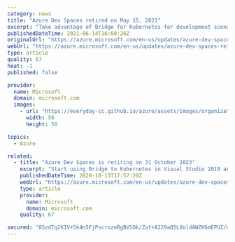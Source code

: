 ```yaml
---
category: news
title: "Azure Dev Spaces retired on May 15, 2021"
excerpt: "Take advantage of Bridge for Kubernetes for development scenarios that Azure Dev Spaces previously supported."
publishedDateTime: 2021-06-14T16:00:26Z
originalUrl: "https://azure.microsoft.com/en-us/updates/azure-dev-spaces-retired-on-may-15-2021/"
webUrl: "https://azure.microsoft.com/en-us/updates/azure-dev-spaces-retired-on-may-15-2021/"
type: article
quality: 67
heat: -1
published: false

provider:
  name: Microsoft
  domain: microsoft.com
  images:
    - url: "https://everyday-cc.github.io/azure/assets/images/organizations/microsoft.com-50x50.jpg"
      width: 50
      height: 50

topics:
  - Azure

related:
  - title: "Azure Dev Spaces is retiring on 31 October 2023"
    excerpt: "Start using Bridge to Kubernetes in Visual Studio 2019 and Visual Studio Code"
    publishedDateTime: 2020-10-13T17:57:20Z
    webUrl: "https://azure.microsoft.com/en-us/updates/azure-dev-spaces-is-retiring-on-31-october-2023/"
    type: article
    provider:
      name: Microsoft
      domain: microsoft.com
    quality: 67

secured: "8SzdTq2KIV+5k4n5FjPscrozeBgBVSOk/Zot+A229aQ5L0oldAWZK6mEPUZ/daZOuNEkvAqHo4eZs7Y9/JMtvnkV26B8CWtBLbVVLFp0NvbTIeLquwDMTmRoM1tbm9l6OEn9wyUUFFKaucHKyvzcKDZ0GTFDEh9AIEvoNRg81vC0dZ3zpjQrqONuHhJQys/uUEHBl8AQKFOijVGfQdjGZYtVtsfFX8jkNdsgRDwQuQn/pRcVnIWqRWdvCi5beGM7XmPGEuQtlqe0GcsKvS86M+Ucetg39LIDUQ5prJfHmqDUFPk7UKwrjir2BQwpt97vTPnnRuOBmOxOud/09QrlbG++KxpGXQXXP/WvvhDJyww=;lsAbnU09DkFG/87Bq3eymA=="
---
```


